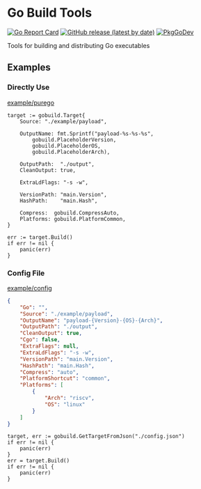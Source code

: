 # Go Build Tools

[![Go Report Card](https://goreportcard.com/badge/github.com/forewing/gobuild?style=flat-square)](https://goreportcard.com/report/github.com/forewing/gobuild)
[![GitHub release (latest by date)](https://img.shields.io/github/v/release/forewing/gobuild?style=flat-square)](https://github.com/forewing/gobuild/releases/latest)
[![PkgGoDev](https://pkg.go.dev/badge/github.com/forewing/gobuild)](https://pkg.go.dev/github.com/forewing/gobuild)

Tools for building and distributing Go executables

## Examples

### Directly Use

[example/purego](./example/purego)

```golang
target := gobuild.Target{
    Source: "./example/payload",

    OutputName: fmt.Sprintf("payload-%s-%s-%s",
        gobuild.PlaceholderVersion,
        gobuild.PlaceholderOS,
        gobuild.PlaceholderArch),

    OutputPath:  "./output",
    CleanOutput: true,

    ExtraLdFlags: "-s -w",

    VersionPath: "main.Version",
    HashPath:    "main.Hash",

    Compress:  gobuild.CompressAuto,
    Platforms: gobuild.PlatformCommon,
}

err := target.Build()
if err != nil {
    panic(err)
}
```

### Config File

[example/config](./example/config)

```json
{
    "Go": "",
    "Source": "./example/payload",
    "OutputName": "payload-{Version}-{OS}-{Arch}",
    "OutputPath": "./output",
    "CleanOutput": true,
    "Cgo": false,
    "ExtraFlags": null,
    "ExtraLdFlags": "-s -w",
    "VersionPath": "main.Version",
    "HashPath": "main.Hash",
    "Compress": "auto",
    "PlatformShortcut": "common",
    "Platforms": [
        {
            "Arch": "riscv",
            "OS": "linux"
        }
    ]
}
```

```golang
target, err := gobuild.GetTargetFromJson("./config.json")
if err != nil {
    panic(err)
}
err = target.Build()
if err != nil {
    panic(err)
}
```